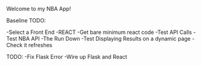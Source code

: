Welcome to my NBA App!


Baseline TODO:

-Select a Front End -REACT
    -Get bare minimum react code
-Test API Calls
    -Test NBA API
    -The Run Down
-Test Displaying Results on a dynamic page
    -Check it refreshes



TODO:
-Fix Flask Error
-Wire up Flask and React


